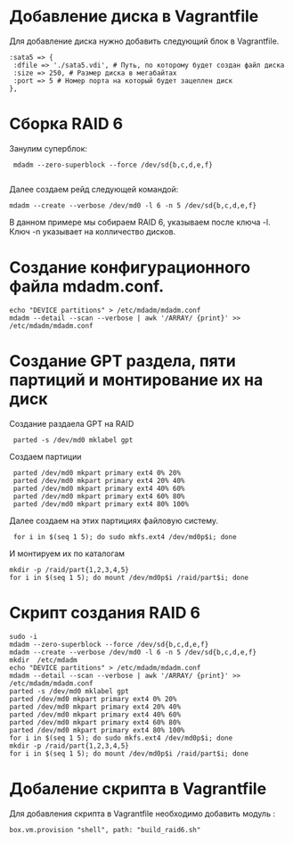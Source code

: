 # Добавление диска в Vagrantfile
Для добавление диска нужно добавить следующий блок в Vagrantfile.
```
:sata5 => {
 :dfile => './sata5.vdi', # Путь, по которому будет создан файл диска
 :size => 250, # Размер диска в мегабайтах
 :port => 5 # Номер порта на который будет зацеплен диск
},
```
# Сборка RAID 6
Занулим суперблок:
```
 mdadm --zero-superblock --force /dev/sd{b,c,d,e,f}
 
```
Далее создаем рейд следующей командой:

```
mdadm --create --verbose /dev/md0 -l 6 -n 5 /dev/sd{b,c,d,e,f}
```
В данном примере мы собираем RAID 6, указываем после ключа -l. Ключ -n указывает на колличество дисков.
# Создание конфигурационного файла mdadm.conf.
```
echo "DEVICE partitions" > /etc/mdadm/mdadm.conf
mdadm --detail --scan --verbose | awk '/ARRAY/ {print}' >> /etc/mdadm/mdadm.conf
```
# Создание GPT раздела, пяти партиций и монтирование их на диск
Создание раздаела GPT на RAID
```
 parted -s /dev/md0 mklabel gpt
```
Создаем партиции 
```
 parted /dev/md0 mkpart primary ext4 0% 20%
 parted /dev/md0 mkpart primary ext4 20% 40%
 parted /dev/md0 mkpart primary ext4 40% 60%
 parted /dev/md0 mkpart primary ext4 60% 80%
 parted /dev/md0 mkpart primary ext4 80% 100%
```
Далее создаем на этих партициях файловую систему.
```
 for i in $(seq 1 5); do sudo mkfs.ext4 /dev/md0p$i; done
```
И монтируем их по каталогам
```
mkdir -p /raid/part{1,2,3,4,5}
for i in $(seq 1 5); do mount /dev/md0p$i /raid/part$i; done
```
# Скрипт создания RAID 6
```
sudo -i
mdadm --zero-superblock --force /dev/sd{b,c,d,e,f}
mdadm --create --verbose /dev/md0 -l 6 -n 5 /dev/sd{b,c,d,e,f}
mkdir  /etc/mdadm
echo "DEVICE partitions" > /etc/mdadm/mdadm.conf
mdadm --detail --scan --verbose | awk '/ARRAY/ {print}' >> /etc/mdadm/mdadm.conf
parted -s /dev/md0 mklabel gpt
parted /dev/md0 mkpart primary ext4 0% 20%
parted /dev/md0 mkpart primary ext4 20% 40%
parted /dev/md0 mkpart primary ext4 40% 60%
parted /dev/md0 mkpart primary ext4 60% 80%
parted /dev/md0 mkpart primary ext4 80% 100%
for i in $(seq 1 5); do sudo mkfs.ext4 /dev/md0p$i; done
mkdir -p /raid/part{1,2,3,4,5}
for i in $(seq 1 5); do mount /dev/md0p$i /raid/part$i; done
```
# Добаление скрипта в Vagrantfile
Для добавления скрипта в Vagrantfile необходимо добавить модуль :
```
box.vm.provision "shell", path: "build_raid6.sh"
```


